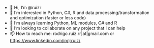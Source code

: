 - 👋 Hi, I’m @ruizr
- 👀 I’m interested in Python, C#, R and data processing/transformation and optimization (faster or less code)
- 🌱 I’m always learning Python, ML modules, C# and R
- 💞️ I’m looking to collaborate on any project that I can help
- 📫 How to reach me: rodrigo.ruiz.rr|at|gmail.com or https://www.linkedin.com/in/jrruiz/

<!---
ruizr/ruizr is a ✨ special ✨ repository because its `README.md` (this file) appears on your GitHub profile.
You can click the Preview link to take a look at your changes.
--->
